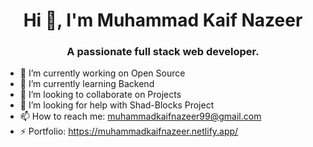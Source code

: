 <h1 align="center">Hi 👋, I'm Muhammad Kaif Nazeer</h1>
<h3 align="center">A passionate full stack web developer.</h3>


- 🔭 I’m currently working on Open Source
- 🌱 I’m currently learning Backend
- 👯 I’m looking to collaborate on Projects
- 🤔 I’m looking for help with Shad-Blocks Project
- 📫 How to reach me: muhammadkaifnazeer99@gmail.com
- ⚡ Portfolio: https://muhammadkaifnazeer.netlify.app/
